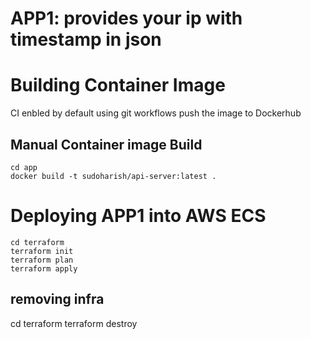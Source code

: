 APP1: provides your ip with timestamp in json
=============================================

Building Container Image
========================

CI enbled by default using git workflows push the image to Dockerhub


Manual Container image Build
----------------------------

```
cd app
docker build -t sudoharish/api-server:latest .
```

Deploying APP1 into AWS ECS
===========================

```
cd terraform
terraform init
terraform plan
terraform apply
```

removing infra
--------------
cd terraform
terraform destroy
